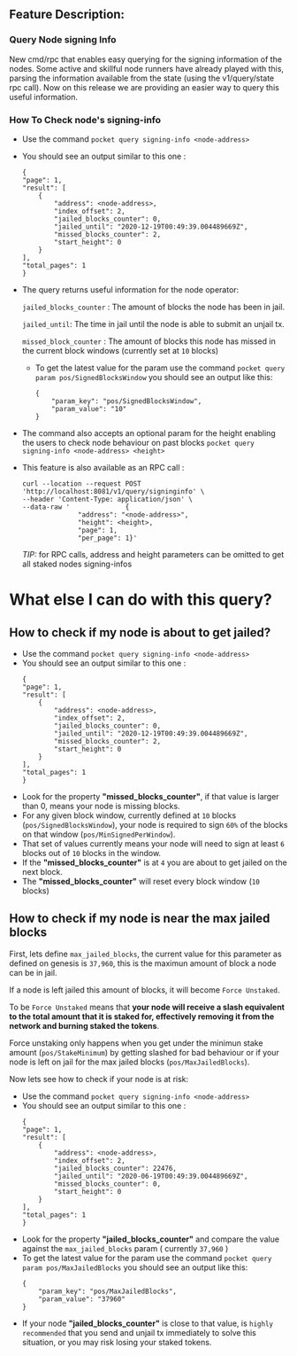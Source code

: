 ## Feature Description:

### Query Node signing Info

New cmd/rpc that enables easy querying for the signing information of the nodes. Some active and skillful node runners
have already played with this, parsing the information available from the state (using the v1/query/state rpc call). Now
on this release we are providing an easier way to query this useful information.

### How To Check node's signing-info

- Use the command ```pocket query signing-info <node-address> ```
- You should see an output similar to this one :
    ```
    {
    "page": 1,
    "result": [
        {
            "address": <node-address>,
            "index_offset": 2,
            "jailed_blocks_counter": 0,
            "jailed_until": "2020-12-19T00:49:39.004489669Z",
            "missed_blocks_counter": 2,
            "start_height": 0
        }
    ],
    "total_pages": 1
    }
    ```
- The query returns useful information for the node operator:

  ```jailed_blocks_counter``` : The amount of blocks the node has been in jail.

  ```jailed_until```: The time in jail until the node is able to submit an unjail tx.

  ```missed_block_counter``` : The amount of blocks this node has missed in the current block windows (currently set
  at ```10``` blocks)

	- To get the latest value for the param use the command ```pocket query param pos/SignedBlocksWindow```
	  you should see an output like this:
	    ```
		{
			"param_key": "pos/SignedBlocksWindow",
			"param_value": "10"
		}
		```

- The command also accepts an optional param for the height enabling the users to check node behaviour on past blocks
  ```pocket query signing-info <node-address> <height> ```


- This feature is also available as an RPC call :
    ```
    curl --location --request POST 'http://localhost:8081/v1/query/signinginfo' \
    --header 'Content-Type: application/json' \
    --data-raw '              {
                  "address": "<node-address>",
                  "height": <height>,
                  "page": 1,
                  "per_page": 1}'
    ```
  *TIP:* for RPC calls, address and height parameters can be omitted to get all staked nodes signing-infos

# What else I  can do with this query?

## How to check if my node is about to get jailed?

- Use the command ```pocket query signing-info <node-address> ```
- You should see an output similar to this one :
    ```
    {
    "page": 1,
    "result": [
        {
            "address": <node-address>,
            "index_offset": 2,
            "jailed_blocks_counter": 0,
            "jailed_until": "2020-12-19T00:49:39.004489669Z",
            "missed_blocks_counter": 2,
            "start_height": 0
        }
    ],
    "total_pages": 1
    }
    ```
- Look for the property **"missed_blocks_counter"**, if that value is larger than 0, means your node is missing blocks.
- For any given block window, currently defined at ```10``` blocks (```pos/SignedBlocksWindow```), your node is required
  to sign ```60%``` of the blocks on that window (```pos/MinSignedPerWindow```).
- That set of values currently means your node will need to sign at least ```6``` blocks out of ```10``` blocks in the
  window.
- If the **"missed_blocks_counter"** is at ```4``` you are about to get jailed on the next block.
- The **"missed_blocks_counter"** will reset every block window (```10``` blocks)

## How to check if my node is near the max jailed blocks

First, lets define ```max_jailed_blocks```, the current value for this parameter as defined on genesis is ```37,960```,
this is the maximun amount of block a node can be in jail.

If a node is left jailed this amount of blocks, it will become ```Force Unstaked```.

To be ```Force Unstaked``` means that **your node will receive a slash equivalent to the total amount that it is staked
for, effectively removing it from the network and burning staked the tokens**.

Force unstaking only happens when you get under the minimun stake amount (```pos/StakeMinimum```) by getting slashed for
bad behaviour or if your node is left on jail for the max jailed blocks (```pos/MaxJailedBlocks```).

Now lets see how to check if your node is at risk:

- Use the command ```pocket query signing-info <node-address> ```
- You should see an output similar to this one :
    ```
    {
    "page": 1,
    "result": [
        {
            "address": <node-address>,
            "index_offset": 2,
            "jailed_blocks_counter": 22476,
            "jailed_until": "2020-06-19T00:49:39.004489669Z",
            "missed_blocks_counter": 0,
            "start_height": 0
        }
    ],
    "total_pages": 1
    }
    ```
- Look for the property **"jailed_blocks_counter"** and compare the value against the ```max_jailed_blocks``` param (
  currently ```37,960``` )
- To get the latest value for the param use the command ```pocket query param pos/MaxJailedBlocks```
  you should see an output like this:
    ```
    {
        "param_key": "pos/MaxJailedBlocks",
        "param_value": "37960"
    }
    ```
- If your node  **"jailed_blocks_counter"** is close to that value, is ```highly recommended``` that you send and unjail
  tx immediately to solve this situation, or you may risk losing your staked tokens.

